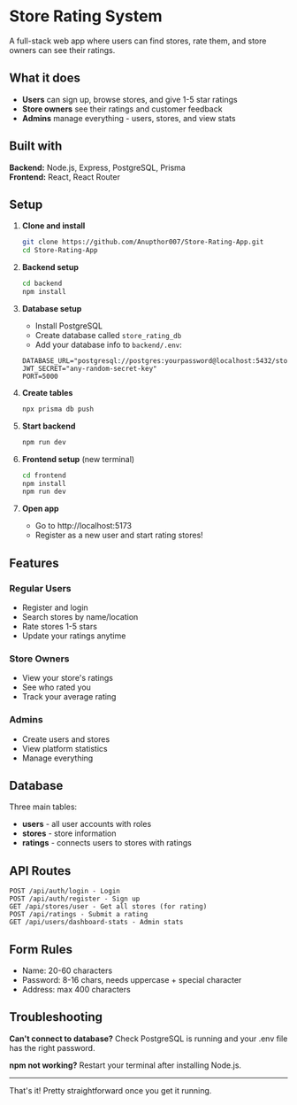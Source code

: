 # Store Rating System

A full-stack web app where users can find stores, rate them, and store owners can see their ratings.

## What it does

- **Users** can sign up, browse stores, and give 1-5 star ratings
- **Store owners** see their ratings and customer feedback  
- **Admins** manage everything - users, stores, and view stats

## Built with

**Backend:** Node.js, Express, PostgreSQL, Prisma  
**Frontend:** React, React Router

## Setup

1. **Clone and install**
   ```bash
   git clone https://github.com/Anupthor007/Store-Rating-App.git
   cd Store-Rating-App
   ```

2. **Backend setup**
   ```bash
   cd backend
   npm install
   ```

3. **Database setup**
   - Install PostgreSQL
   - Create database called `store_rating_db`
   - Add your database info to `backend/.env`:
   ```env
   DATABASE_URL="postgresql://postgres:yourpassword@localhost:5432/store_rating_db"
   JWT_SECRET="any-random-secret-key"
   PORT=5000
   ```

4. **Create tables**
   ```bash
   npx prisma db push
   ```

5. **Start backend**
   ```bash
   npm run dev
   ```

6. **Frontend setup** (new terminal)
   ```bash
   cd frontend
   npm install
   npm run dev
   ```

7. **Open app**
   - Go to http://localhost:5173
   - Register as a new user and start rating stores!

## Features

### Regular Users
- Register and login
- Search stores by name/location
- Rate stores 1-5 stars
- Update your ratings anytime

### Store Owners  
- View your store's ratings
- See who rated you
- Track your average rating

### Admins
- Create users and stores
- View platform statistics
- Manage everything

## Database

Three main tables:
- **users** - all user accounts with roles
- **stores** - store information 
- **ratings** - connects users to stores with ratings

## API Routes

```
POST /api/auth/login - Login
POST /api/auth/register - Sign up
GET /api/stores/user - Get all stores (for rating)
POST /api/ratings - Submit a rating
GET /api/users/dashboard-stats - Admin stats
```

## Form Rules

- Name: 20-60 characters
- Password: 8-16 chars, needs uppercase + special character
- Address: max 400 characters

## Troubleshooting

**Can't connect to database?** Check PostgreSQL is running and your .env file has the right password.

**npm not working?** Restart your terminal after installing Node.js.

---

That's it! Pretty straightforward once you get it running.
